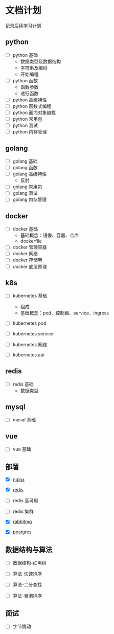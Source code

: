 # 文档计划

记录后续学习计划

## python
- [ ] python 基础
    * 数据类型及数据结构
    * 字符串及编码
    * 开始编程
- [ ] python 函数
    * 函数参数
    * 递归函数
- [ ] python 高级特性
- [ ] python 函数式编程
- [ ] python 面向对象编程
- [ ] python 常用包
- [ ] python 测试
- [ ] python 内存管理

## golang
- [ ] golang 基础
- [ ] golang 函数
- [ ] golang 高级特性
    * 反射
- [ ] golang 常用包
- [ ] golang 测试
- [ ] golang 内存管理

## docker
- [ ] docker 基础
    * 基础概念：镜像、容器、仓库
    * dockerfile
- [ ] docker 管理容器
- [ ] docker 网络
- [ ] docker 存储卷
- [ ] docker 底层原理

## k8s
- [ ] kubernetes 基础
    * 组成
    * 基础概念：pod、控制器、service、ingress
- [ ] kubernetes pod 
- [ ] kubernetes service
- [ ] kubernetes 网络
- [ ] kubernetes api


## redis
- [ ] redis 基础
    * 数据类型


## mysql
- [ ] mysql 基础


## vue
- [ ] vue 基础


## 部署
- [x] [nginx](/docusaurus/note/%E9%83%A8%E7%BD%B2/nginx)
- [x] [redis](/docusaurus/note/%E9%83%A8%E7%BD%B2/redis)
- [ ] redis 高可用
- [ ] redis 集群
- [x] [rabbitmq](/docusaurus/note/%E9%83%A8%E7%BD%B2/rabbitmq) 
- [x] [postgres](/docusaurus/note/%E9%83%A8%E7%BD%B2/postgres) 


## 数据结构与算法
- [ ] 数据结构-红黑树
- [ ] 算法-快速排序
- [ ] 算法-二分查找
- [ ] 算法-冒泡排序


## 面试
- [ ] 字节跳动

